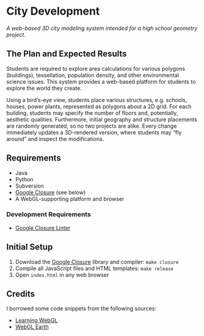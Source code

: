 City Development
================

_A web-based 3D city modeling system intended for a high school geometry
project._

The Plan and Expected Results
-----------------------------

Students are required to explore area calculations for various polygons
(buildings), tessellation, population density, and other environmental science
issues. This system provides a web-based platform for students to explore the
world they create.

Using a bird’s-eye view, students place various structures, e.g. schools,
houses, power plants, represented as polygons about a 2D grid. For each
building, students may specify the number of floors and, potentially, aesthetic
qualities. Furthermore, initial geography and structure placements are randomly
generated, so no two projects are alike. Every change immediately updates a
3D-rendered version, where students may “fly around” and inspect the
modifications.

Requirements
------------
* Java
* Python
* Subversion
* [Google Closure](https://developers.google.com/closure/) (see below)
* A WebGL-supporting platform and browser

### Development Requirements ###
* [Google Closure Linter](https://developers.google.com/closure/utilities/)

Initial Setup
-------------
1. Download the [Google Closure](https://developers.google.com/closure/) library
   and compiler: `make closure`
1. Compile all JavaScript files and HTML templates: `make release`
1. Open `index.html` in any web browser

Credits
-------
I borrowed some code snippets from the following sources:
* [Learning WebGL](https://github.com/gpjt/webgl-lessons)
* [WebGL Earth](https://github.com/webglearth/webglearth)
